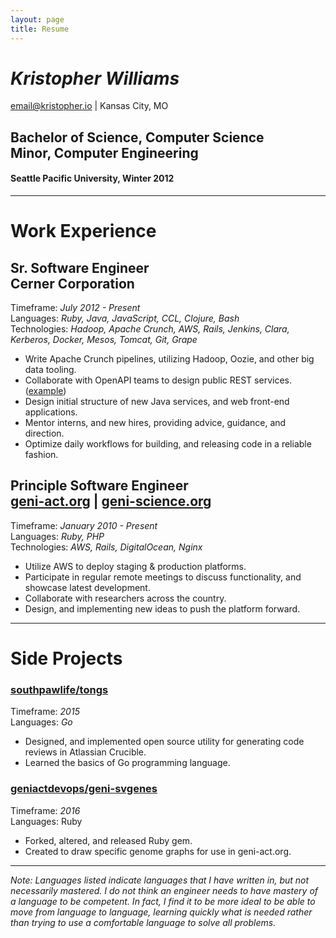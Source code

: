 ```yaml
---
layout: page
title: Resume
---
```

# _Kristopher Williams_
<a href="mailto:email@kristopher.io">email@kristopher.io</a> | Kansas City, MO
## Bachelor of Science, Computer Science<br />Minor, Computer Engineering
#### Seattle Pacific University, Winter 2012

<hr>

# Work Experience
## Sr. Software Engineer<br/>Cerner Corporation
Timeframe: _July 2012 - Present_<br/>
Languages: _Ruby, Java, JavaScript, CCL, Clojure, Bash_<br/>
Technologies: _Hadoop, Apache Crunch, AWS, Rails, Jenkins, Clara, Kerberos, Docker, Mesos, Tomcat, Git, Grape_

 * Write Apache Crunch pipelines, utilizing Hadoop, Oozie, and other big data tooling.
 * Collaborate with OpenAPI teams to design public REST services. ([example](https://docs.healtheintent.com/api/v1/risk_assessment/))
 * Design initial structure of new Java services, and web front-end applications.
 * Mentor interns, and new hires, providing advice, guidance, and direction.
 * Optimize daily workflows for building, and releasing code in a reliable fashion.

## Principle Software Engineer<br />[geni-act.org](geni-act.org) | [geni-science.org](geni-science.org)
Timeframe: _January 2010 - Present_<br/>
Languages: _Ruby, PHP_<br/>
Technologies: _AWS, Rails, DigitalOcean, Nginx_

 * Utilize AWS to deploy staging & production platforms.
 * Participate in regular remote meetings to discuss functionality, and showcase latest development.
 * Collaborate with researchers across the country.
 * Design, and implementing new ideas to push the platform forward.

<hr>

# Side Projects
### [southpawlife/tongs](https://github.com/southpawlife/tongs)
Timeframe: _2015_<br/>
Languages: _Go_
 * Designed, and implemented open source utility for generating code reviews in Atlassian Crucible.
 * Learned the basics of Go programming language.

### [geniactdevops/geni-svgenes](https://github.com/geniactdevops/geni-svgenes)
Timeframe: _2016_<br/>
Languages: Ruby
 * Forked, altered, and released Ruby gem.
 * Created to draw specific genome graphs for use in geni-act.org.

---
_Note: Languages listed indicate languages that I have written in, but not necessarily mastered. I do not think an engineer needs to have mastery
of a language to be competent. In fact, I find it to be more ideal to be able to move from language to language, learning quickly
what is needed rather than trying to use a comfortable language to solve all problems._
